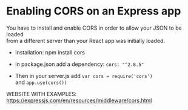 # Enabling CORS on an Express app

You have to install and enable CORS in order to allow your JSON to be loaded  
from a different server than your React app was initially loaded.

* installation:  npm install cors

* in package.json add a dependency:  `cors: "^2.8.5"`

* Then in your server.js add `var cors = require('cors')`  
and `app.use(cors())`

WEBSITE WITH EXAMPLES: https://expressjs.com/en/resources/middleware/cors.html
